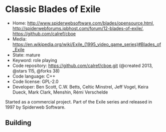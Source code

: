 # Classic Blades of Exile

- Home: http://www.spiderwebsoftware.com/blades/opensource.html, http://spiderwebforums.ipbhost.com/forum/12-blades-of-exile/, https://github.com/calref/cboe
- Media: https://en.wikipedia.org/wiki/Exile_(1995_video_game_series)#Blades_of_Exile
- State: mature
- Keyword: role playing
- Code repository: https://github.com/calref/cboe.git (@created 2013, @stars 115, @forks 38)
- Code language: C++
- Code license: GPL-2.0
- Developer: Ben Scott, C.W. Betts, Celtic Minstrel, Jeff Vogel, Keira Dueck, Mark Clark, Menshin, Rémi Verschelde

Started as a commercial project. Part of the Exile series and released in 1997 by Spiderweb Software.

## Building
